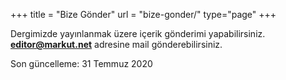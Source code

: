 +++
title = "Bize Gönder"
url = "bize-gonder/"
type="page"
+++

Dergimizde yayınlanmak üzere içerik gönderimi yapabilirsiniz. **editor@markut.net** adresine mail gönderebilirsiniz.

Son güncelleme: 31 Temmuz 2020